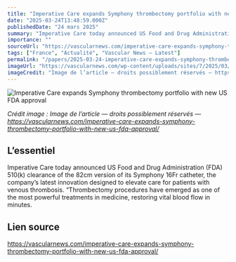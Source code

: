 ```yaml
---
title: "Imperative Care expands Symphony thrombectomy portfolio with new US FDA approval"
date: "2025-03-24T13:48:59.000Z"
publishedDate: "24 mars 2025"
summary: "Imperative Care today announced US Food and Drug Administration (FDA) 510(k) clearance of the 82cm version of its Symphony 16Fr catheter, the company’s latest innovation designed to elevate care for patients with venous thrombosis. “Thrombectomy procedures have emerged as one of the most powerful treatments in medicine, restoring vital blood flow in minutes."
importance: ""
sourceUrl: "https://vascularnews.com/imperative-care-expands-symphony-thrombectomy-portfolio-with-new-us-fda-approval/"
tags: ["France", "Actualité", "Vascular News — Latest"]
permalink: "/papers/2025-03-24-imperative-care-expands-symphony-thrombectomy-portfolio-with-new-us-fda-approval"
imageUrl: "https://vascularnews.com/wp-content/uploads/sites/7/2025/03/Symphony-799-hi-1024x549.png"
imageCredit: "Image de l’article — droits possiblement réservés — https://vascularnews.com/imperative-care-expands-symphony-thrombectomy-portfolio-with-new-us-fda-approval/"
---
```


![Imperative Care expands Symphony thrombectomy portfolio with new US FDA approval](https://vascularnews.com/wp-content/uploads/sites/7/2025/03/Symphony-799-hi-1024x549.png)

*Crédit image : Image de l’article — droits possiblement réservés — https://vascularnews.com/imperative-care-expands-symphony-thrombectomy-portfolio-with-new-us-fda-approval/*

## L’essentiel

Imperative Care today announced US Food and Drug Administration (FDA) 510(k) clearance of the 82cm version of its Symphony 16Fr catheter, the company’s latest innovation designed to elevate care for patients with venous thrombosis. “Thrombectomy procedures have emerged as one of the most powerful treatments in medicine, restoring vital blood flow in minutes.

## Lien source

https://vascularnews.com/imperative-care-expands-symphony-thrombectomy-portfolio-with-new-us-fda-approval/
